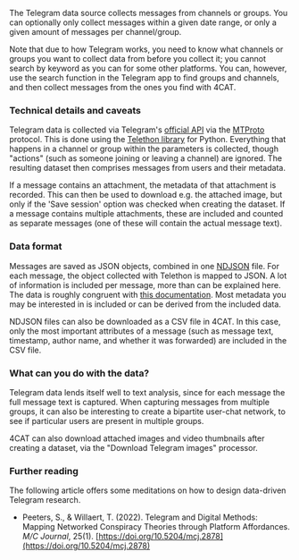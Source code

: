 The Telegram data source collects messages from channels or groups. You can optionally only collect messages within a 
given date range, or only a given amount of messages per channel/group. 

Note that due to how Telegram works, you need to know what channels or groups you want to collect data from before you 
collect it; you cannot search by keyword as you can for some other platforms. You can, however, use the search function 
in the Telegram app to find groups and channels, and then collect messages from the ones you find with 4CAT.

### Technical details and caveats
Telegram data is collected via Telegram's [official API](https://core.telegram.org/) via the
[MTProto](https://core.telegram.org/mtproto) protocol. This is done using the [Telethon 
library](https://docs.telethon.dev/) for Python. Everything that happens in a channel or group within the parameters 
is collected, though "actions" (such as someone joining or leaving a channel) are ignored. The resulting dataset then 
comprises messages from users and their metadata. 

If a message contains an attachment, the metadata of that attachment is recorded. This can then be used to download e.g.
the attached image, but only if the 'Save session' option was checked when creating the dataset. If a message contains 
multiple attachments, these are included and counted as separate messages (one of these will contain the actual message 
text).

### Data format
Messages are saved as JSON objects, combined in one [NDJSON](http://ndjson.org/) file. For each message, the object 
collected with Telethon is mapped to JSON. A lot of information is included per message, more than can be explained 
here. The data is roughly congruent with [this 
documentation](https://docs.telethon.dev/en/stable/modules/custom.html#telethon.tl.custom.message.Message). Most 
metadata you may be interested in is included or can be derived from the included data.

NDJSON files can also be downloaded as a CSV file in 4CAT. In this case, only the most important attributes
of a message (such as message text, timestamp, author name, and whether it was forwarded) are included in the CSV file.

### What can you do with the data?
Telegram data lends itself well to text analysis, since for each message the full message text is captured. When 
capturing messages from multiple groups, it can also be interesting to create a bipartite user-chat network, to see
if particular users are present in multiple groups.

4CAT can also download attached images and video thumbnails after creating a dataset, via the "Download Telegram 
images" processor.

### Further reading
The following article offers some meditations on how to design data-driven Telegram research.

* Peeters, S., & Willaert, T. (2022). Telegram and Digital Methods: Mapping Networked Conspiracy Theories through
  Platform Affordances. <i>M/C Journal</i>, 25(1). [https://doi.org/10.5204/mcj.2878](https://doi.org/10.5204/mcj.2878)